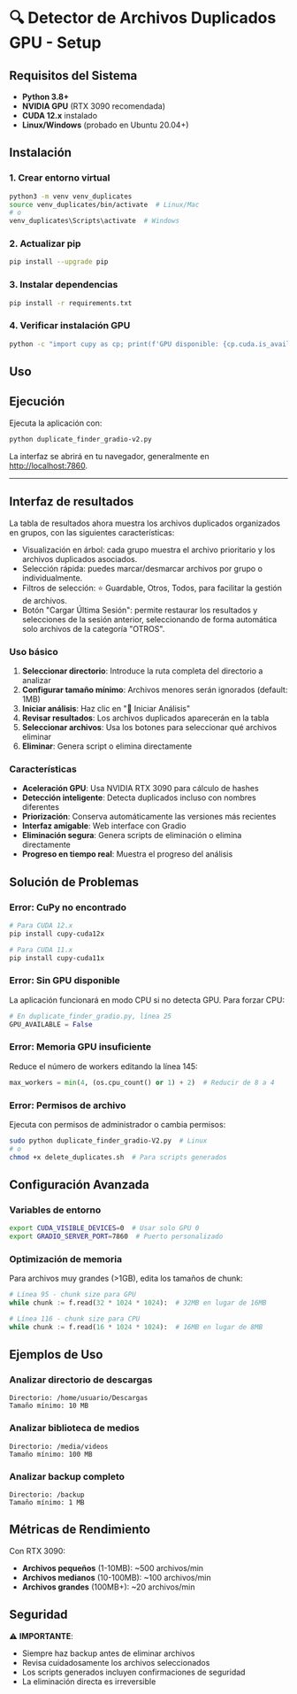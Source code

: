 # 🔍 Detector de Archivos Duplicados GPU - Setup

## Requisitos del Sistema

- **Python 3.8+**
- **NVIDIA GPU** (RTX 3090 recomendada)
- **CUDA 12.x** instalado
- **Linux/Windows** (probado en Ubuntu 20.04+)

## Instalación

### 1. Crear entorno virtual

```bash
python3 -m venv venv_duplicates
source venv_duplicates/bin/activate  # Linux/Mac
# o
venv_duplicates\Scripts\activate  # Windows
```

### 2. Actualizar pip

```bash
pip install --upgrade pip
```

### 3. Instalar dependencias

```bash
pip install -r requirements.txt
```

### 4. Verificar instalación GPU

```bash
python -c "import cupy as cp; print(f'GPU disponible: {cp.cuda.is_available()}')"
```

## Uso

## Ejecución

Ejecuta la aplicación con:

```bash
python duplicate_finder_gradio-v2.py
```

La interfaz se abrirá en tu navegador, generalmente en [http://localhost:7860](http://localhost:7860).

---

## Interfaz de resultados

La tabla de resultados ahora muestra los archivos duplicados organizados en grupos, con las siguientes características:

- Visualización en árbol: cada grupo muestra el archivo prioritario y los archivos duplicados asociados.
- Selección rápida: puedes marcar/desmarcar archivos por grupo o individualmente.
- Filtros de selección: ⭐ Guardable, Otros, Todos, para facilitar la gestión de archivos.
- Botón "Cargar Última Sesión": permite restaurar los resultados y selecciones de la sesión anterior, seleccionando de forma automática solo archivos de la categoría "OTROS".

### Uso básico

1. **Seleccionar directorio**: Introduce la ruta completa del directorio a analizar
2. **Configurar tamaño mínimo**: Archivos menores serán ignorados (default: 1MB)
3. **Iniciar análisis**: Haz clic en "🚀 Iniciar Análisis"
4. **Revisar resultados**: Los archivos duplicados aparecerán en la tabla
5. **Seleccionar archivos**: Usa los botones para seleccionar qué archivos eliminar
6. **Eliminar**: Genera script o elimina directamente

### Características

- **Aceleración GPU**: Usa NVIDIA RTX 3090 para cálculo de hashes
- **Detección inteligente**: Detecta duplicados incluso con nombres diferentes
- **Priorización**: Conserva automáticamente las versiones más recientes
- **Interfaz amigable**: Web interface con Gradio
- **Eliminación segura**: Genera scripts de eliminación o elimina directamente
- **Progreso en tiempo real**: Muestra el progreso del análisis

## Solución de Problemas

### Error: CuPy no encontrado

```bash
# Para CUDA 12.x
pip install cupy-cuda12x

# Para CUDA 11.x
pip install cupy-cuda11x
```

### Error: Sin GPU disponible

La aplicación funcionará en modo CPU si no detecta GPU. Para forzar CPU:

```python
# En duplicate_finder_gradio.py, línea 25
GPU_AVAILABLE = False
```

### Error: Memoria GPU insuficiente

Reduce el número de workers editando la línea 145:

```python
max_workers = min(4, (os.cpu_count() or 1) + 2)  # Reducir de 8 a 4
```

### Error: Permisos de archivo

Ejecuta con permisos de administrador o cambia permisos:

```bash
sudo python duplicate_finder_gradio-V2.py  # Linux
# o
chmod +x delete_duplicates.sh  # Para scripts generados
```

## Configuración Avanzada

### Variables de entorno

```bash
export CUDA_VISIBLE_DEVICES=0  # Usar solo GPU 0
export GRADIO_SERVER_PORT=7860  # Puerto personalizado
```

### Optimización de memoria

Para archivos muy grandes (>1GB), edita los tamaños de chunk:

```python
# Línea 95 - chunk size para GPU
while chunk := f.read(32 * 1024 * 1024):  # 32MB en lugar de 16MB

# Línea 116 - chunk size para CPU  
while chunk := f.read(16 * 1024 * 1024):  # 16MB en lugar de 8MB
```

## Ejemplos de Uso

### Analizar directorio de descargas

```
Directorio: /home/usuario/Descargas
Tamaño mínimo: 10 MB
```

### Analizar biblioteca de medios

```
Directorio: /media/videos
Tamaño mínimo: 100 MB
```

### Analizar backup completo

```
Directorio: /backup
Tamaño mínimo: 1 MB
```

## Métricas de Rendimiento

Con RTX 3090:
- **Archivos pequeños** (1-10MB): ~500 archivos/min
- **Archivos medianos** (10-100MB): ~100 archivos/min  
- **Archivos grandes** (100MB+): ~20 archivos/min

## Seguridad

⚠️ **IMPORTANTE**: 
- Siempre haz backup antes de eliminar archivos
- Revisa cuidadosamente los archivos seleccionados
- Los scripts generados incluyen confirmaciones de seguridad
- La eliminación directa es irreversible

